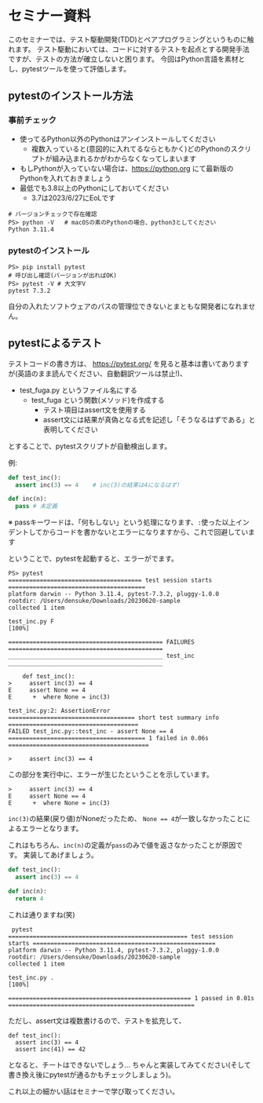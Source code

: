 # セミナー資料

このセミナーでは、テスト駆動開発(TDD)とペアプログラミングというものに触れます。
テスト駆動においては、コードに対するテストを起点とする開発手法ですが、テストの方法が確立しないと困ります。
今回はPython言語を素材とし、pytestツールを使って評価します。

## pytestのインストール方法

### 事前チェック

* 使ってるPython以外のPythonはアンインストールしてください
    * 複数入っていると(意図的に入れてるならともかく)どのPythonのスクリプトが組み込まれるかがわからなくなってしまいます
* もしPythonが入っていない場合は、https://python.org にて最新版のPythonを入れておきましょう
* 最低でも3.8以上のPythonにしておいてください
    * 3.7は2023/6/27にEoLです

```pwsh
# バージョンチェックで存在確認
PS> python -V   # macOSの素のPythonの場合、python3としてください
Python 3.11.4
```

### pytestのインストール

```pwsh
PS> pip install pytest
# 呼び出し確認(バージョンが出ればOK)
PS> pytest -V # 大文字V
pytest 7.3.2
```

自分の入れたソフトウェアのパスの管理位できないとまともな開発者になれません。

## pytestによるテスト

テストコードの書き方は、 https://pytest.org/ を見ると基本は書いてありますが(英語のまま読んでください、自動翻訳ツールは禁止!)、

* test_fuga.py というファイル名にする
    * test_fuga という関数(メソッド)を作成する
        * テスト項目はassert文を使用する
        * assert文には結果が真偽となる式を記述し「そうなるはずである」と表明してください

とすることで、pytestスクリプトが自動検出します。

例:
```file:test_inc.py
def test_inc():
  assert inc(3) == 4    # inc(3)の結果は4になるはず!

def inc(n):
  pass # 未定義
```

※ passキーワードは、「何もしない」という処理になります、`:`使った以上インデントしてからコードを書かないとエラーになりますから、これで回避しています

ということで、pytestを起動すると、エラーがでます。

```pwsh
PS> pytest
====================================== test session starts =======================================
platform darwin -- Python 3.11.4, pytest-7.3.2, pluggy-1.0.0
rootdir: /Users/densuke/Downloads/20230620-sample
collected 1 item

test_inc.py F                                                                              [100%]

============================================ FAILURES ============================================
____________________________________________ test_inc ____________________________________________

    def test_inc():
>     assert inc(3) == 4
E     assert None == 4
E      +  where None = inc(3)

test_inc.py:2: AssertionError
==================================== short test summary info =====================================
FAILED test_inc.py::test_inc - assert None == 4
======================================= 1 failed in 0.06s ========================================
```

```
>     assert inc(3) == 4
```

この部分を実行中に、エラーが生じたということを示しています。

```
>     assert inc(3) == 4
E     assert None == 4
E      +  where None = inc(3)
```

`inc(3)`の結果(戻り値)がNoneだったため、 `None == 4`が一致しなかったことによるエラーとなります。

これはもちろん、`inc(n)`の定義が`pass`のみで値を返さなかったことが原因です。
実装してあげましょう。

```file:test_inc.py
def test_inc():
  assert inc(3) == 4

def inc(n):
  return 4
```

これは通りますね(笑)

```
 pytest
=================================================== test session starts ====================================================
platform darwin -- Python 3.11.4, pytest-7.3.2, pluggy-1.0.0
rootdir: /Users/densuke/Downloads/20230620-sample
collected 1 item

test_inc.py .                                                                                                        [100%]

==================================================== 1 passed in 0.01s =====================================================
```

ただし、assert文は複数書けるので、テストを拡充して、

```
def test_inc():
  assert inc(3) == 4
  assert inc(41) == 42
```

となると、チートはできないでしょう…
ちゃんと実装してみてください(そして書き換え後にpytestが通るかもチェックしましょう)。

これ以上の細かい話はセミナーで学び取ってください。
